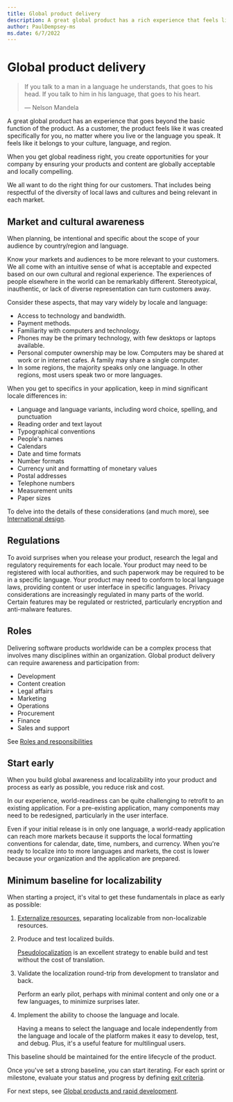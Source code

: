 ```yaml
---
title: Global product delivery
description: A great global product has a rich experience that feels like it was created specifically for you, no matter where you live or the language you speak.
author: PaulDempsey-ms
ms.date: 6/7/2022
---
```


# Global product delivery

> If you talk to a man in a language he understands, that goes to his head.
> If you talk to him in his language, that goes to his heart.
>
> &#x2014; Nelson Mandela

A great global product has an experience that goes beyond the basic function of the product.
As a customer, the product feels like it was created specifically for you, no matter where you live or the language you speak.
It feels like it belongs to your culture, language, and region.

When you get global readiness right,
you create opportunities for your company by ensuring your products and content are globally acceptable and locally compelling.

We all want to do the right thing for our customers.
That includes being respectful of the diversity of local laws and cultures
and being relevant in each market.

## Market and cultural awareness

When planning, be intentional and specific about the scope of your audience by country/region and language.

Know your markets and audiences to be more relevant to your customers.
We all come with an intuitive sense of what is acceptable and expected based on our own cultural and regional experience.
The experiences of people elsewhere in the world can be remarkably different.
Stereotypical, inauthentic, or lack of diverse representation can turn customers away.

Consider these aspects, that may vary widely by locale and language:

* Access to technology and bandwidth.
* Payment methods.
* Familiarity with computers and technology.
* Phones may be the primary technology, with few desktops or laptops available.
* Personal computer ownership may be low. Computers may be shared at work or in internet cafes. A family may share a single computer.
* In some regions, the majority speaks only one language. In other regions, most users speak two or more languages.

When you get to specifics in your application, keep in mind significant locale differences in:

* Language and language variants, including word choice, spelling, and punctuation
* Reading order and text layout
* Typographical conventions
* People's names
* Calendars
* Date and time formats
* Number formats
* Currency unit and formatting of monetary values
* Postal addresses
* Telephone numbers
* Measurement units
* Paper sizes

To delve into the details of these considerations (and much more), see [International design](international-design.md).

<!--NYI
## Localization strategy for different types of content

There isn't a universal way to do localization.
The type of content or software you're creating will drive varying strategies.
See:

* [Localize software](../localization/localize-software.md)
* [Localize content](../localization/localize-content.md)
* [Localize games](../localization/localize-games.md)
--->

## Regulations

To avoid surprises when you release your product, research the legal and regulatory requirements for each locale.
Your product may need to be registered with local authorities, and such paperwork may be required to be in a specific language.
Your product may need to conform to local language laws, providing content or user interface in specific languages.
Privacy considerations are increasingly regulated in many parts of the world.
Certain features may be regulated or restricted, particularly encryption and anti-malware features.

## Roles

Delivering software products worldwide can be a complex process that involves many disciplines within an organization.
Global product delivery can require awareness and participation from:

* Development
* Content creation
* Legal affairs
* Marketing
* Operations
* Procurement
* Finance
* Sales and support

See [Roles and responsibilities](roles-and-responsibilities.md)

## Start early

When you build global awareness and localizability into your product and process as early as possible, you reduce risk and cost.

In our experience, world-readiness can be quite challenging to retrofit to an existing application.
For a pre-existing application, many components may need to be redesigned, particularly in the user interface.

Even if your initial release is in only one language, a world-ready application can reach more markets because it supports the local formatting conventions for calendar, date, time, numbers, and currency.
When you're ready to localize into to more languages and markets, the cost is lower because your organization and the application are prepared.

## <a name="baseline"></a>Minimum baseline for localizability

When starting a project, it's vital to get these fundamentals in place as early as possible:

1. [Externalize resources](../localizability/isolate-localizable-resources.md), separating localizable from non-localizable resources.

2. Produce and test localized builds.

   [Pseudolocalization](pseudolocalization.md) is an excellent strategy to enable build and test without the cost of translation.

3. Validate the localization round-trip from development to translator and back.

   Perform an early pilot, perhaps with minimal content and only one or a few languages, to minimize surprises later.

4. Implement the ability to choose the language and locale.

   Having a means to select the language and locale independently from the language and locale of the platform makes it easy to develop, test, and debug.
   Plus, it's a useful feature for multilingual users.

This baseline should be maintained for the entire lifecycle of the product.

Once you've set a strong baseline, you can start iterating.
For each sprint or milestone, evaluate your status and progress by defining [exit criteria](exit-criteria.md).

For next steps, see [Global products and rapid development](rapid-development.md).
